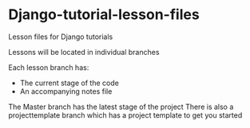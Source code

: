 # Django-tutorial-lesson-files
Lesson files for Django tutorials

Lessons will be located in individual branches

Each lesson branch has:
  - The current stage of the code 
  - An accompanying notes file
  
The Master branch has the latest stage of the project
There is also a projecttemplate branch which has a project template to get you started
